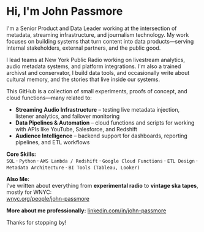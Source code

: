 # Hi, I'm John Passmore

I'm a Senior Product and Data Leader working at the intersection of metadata, streaming infrastructure, and journalism technology. My work focuses on building systems that turn content into data products—serving internal stakeholders, external partners, and the public good.

I lead teams at New York Public Radio working on livestream analytics, audio metadata systems, and platform integrations. I'm also a trained archivst and conservator, I build data tools, and occasionally write about cultural memory, and the stories that live inside our systems.

This GitHub is a collection of small experiments, proofs of concept, and cloud functions—many related to:

- **Streaming Audio Infrastructure** – testing live metadata injection, listener analytics, and failover monitoring
- **Data Pipelines & Automation** – cloud functions and scripts for working with APIs like YouTube, Salesforce, and Redshift
- **Audience Intelligence** – backend support for dashboards, reporting pipelines, and ETL workflows

**Core Skills:**  
`SQL` · `Python` · `AWS Lambda / Redshift` · `Google Cloud Functions` · `ETL Design` · `Metadata Architecture` · `BI Tools (Tableau, Looker)`

**Also Me:**  
I’ve written about everything from **experimental radio** to **vintage ska tapes**, mostly for WNYC:  
[wnyc.org/people/john-passmore](https://www.wnyc.org/people/john-passmore/)

**More about me professionally:** [linkedin.com/in/john-passmore](https://linkedin.com/in/john-passmore)

Thanks for stopping by!

